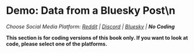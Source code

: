 # Demo: Data from a Bluesky Post\n
_Choose Social Media Platform: <a href='../../../reddit/ch04_data/05_data_python_platform/03_demo_data_from_platform.html'>Reddit</a> | <a href='../../../discord/ch04_data/05_data_python_platform/03_demo_data_from_platform.html'>Discord</a> | <a href='../../../bsky/ch04_data/05_data_python_platform/03_demo_data_from_platform.html'>Bluesky</a> | __No Coding___

__This section is for coding versions of this book only. If you want to look at code, please select one of the platforms.__